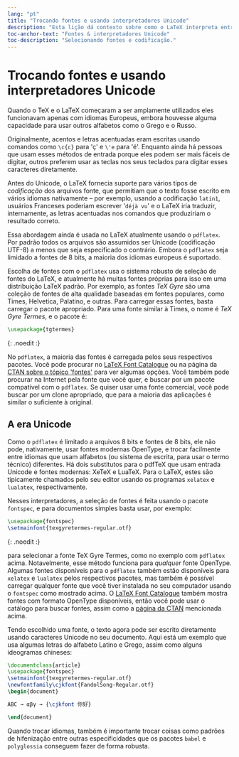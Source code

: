 ```yaml
---
lang: "pt"
title: "Trocando fontes e usando interpretadores Unicode"
description: "Esta lição dá contexto sobre como o LaTeX interpreta entrada de texto com Unicode e como isso afeta o que você digita e as fontes que você usa, e como isso muda em interpretadores modernos com suporte a Unicode e fontes OpenType."
toc-anchor-text: "Fontes & interpretadores Unicode"
toc-description: "Selecionando fontes e codificação."
---
```


# Trocando fontes e usando interpretadores Unicode

Quando o TeX e o LaTeX começaram a ser amplamente utilizados eles funcionavam
apenas com idiomas Europeus, embora houvesse alguma capacidade para usar outros
alfabetos como o Grego e o Russo.

Originalmente, acentos e letras acentuadas eram escritas usando comandos como
`\c{c}` para 'ç' e `\'e` para 'é'.  Enquanto ainda há pessoas que usam esses
métodos de entrada porque eles podem ser mais fáceis de digitar, outros preferem
usar as teclas nos seus teclados para digitar esses caracteres diretamente.

Antes do Unicode, o LaTeX fornecia suporte para vários tipos de _codificação_
dos arquivos fonte, que permitiam que o texto fosse escrito em vários idiomas
nativamente &ndash; por exemplo, usando a codificação `latin1`, usuários
Franceses poderiam escrever '`déjà vu`' e o LaTeX iria traduzir, internamente,
as letras acentuadas nos comandos que produziriam o resultado correto.

Essa abordagem ainda é usada no LaTeX atualmente usando o `pdflatex`.  Por
padrão todos os arquivos são assumidos ser Unicode (codificação UTF-8) a menos
que seja especificado o contrário.  Embora o `pdflatex` seja limidado a fontes
de 8 bits, a maioria dos idiomas europeus é suportado.

Escolha de fontes com o `pdflatex` usa o sistema robusto de seleção de fontes do
LaTeX, e atualmente há muitas fontes próprias para isso em uma distribuição
LaTeX padrão.  Por exemplo, as fontes _TeX Gyre_ são uma coleção de fontes de
alta qualidade baseadas em fontes populares, como Times, Helvetica, Palatino, e
outras.  Para carregar essas fontes, basta carregar o pacote apropriado.  Para
uma fonte similar à Times, o nome é _TeX Gyre Termes_, e o pacote é:

```latex
\usepackage{tgtermes}
```
{: .noedit :}

No `pdflatex`, a maioria das fontes é carregada pelos seus respectivos pacotes.
Você pode procurar no [LaTeX Font Catalogue](https://www.tug.org/FontCatalogue/)
ou na página da [CTAN sobre o tópico 'fontes'](https://www.ctan.org/topic/font)
para ver algumas opções.  Você também pode procurar na Internet pela fonte que
você quer, e buscar por um pacote compatível com o `pdflatex`.  Se quiser usar
uma fonte comercial, você pode buscar por um clone apropriado, que para a
maioria das aplicações é similar o suficiente à original.

## A era Unicode

Como o `pdflatex` é limitado a arquivos 8 bits e fontes de 8 bits, ele não pode,
nativamente, usar fontes modernas OpenType, e trocar facilmente entre idiomas
que usam alfabetos (ou sistema de escrita, para usar o termo técnico)
diferentes.  Há dois substitutos para o pdfTeX que usam entrada Unicode e fontes
modernas: XeTeX e LuaTeX.  Para o LaTeX, estes são tipicamente chamados pelo
seu editor usando os programas `xelatex` e `lualatex`, respectivamente.

Nesses interpretadores, a seleção de fontes é feita usando o pacote `fontspec`,
e para documentos simples basta usar, por exemplo:

```latex
\usepackage{fontspec}
\setmainfont{texgyretermes-regular.otf}
```
{: .noedit :}

para selecionar a fonte TeX Gyre Termes, como no exemplo com `pdflatex` acima.
Notavelmente, esse método funciona para _qualquer_ fonte OpenType.  Algumas
fontes disponíveis para o `pdflatex` também estão disponíveis para `xelatex` e
`lualatex` pelos respectivos pacotes, mas também é possível carregar qualquer
fonte que você tiver instalada no seu computador usando o `fontspec` como
mostrado acima. O [LaTeX Font Catalogue](https://www.tug.org/FontCatalogue/)
também mostra fontes com formato OpenType disponíveis, então você pode usar o
catálogo para buscar fontes, assim como a
[página da CTAN](https://www.ctan.org/topic/font) mencionada acima.

Tendo escolhido uma fonte, o texto agora pode ser escrito diretamente usando
caracteres Unicode no seu documento.  Aqui está um exemplo que usa algumas
letras do alfabeto Latino e Grego, assim como alguns ideogramas chineses:

```latex
\documentclass{article}
\usepackage{fontspec}
\setmainfont{texgyretermes-regular.otf}
\newfontfamily\cjkfont{FandolSong-Regular.otf}
\begin{document}

ABC → αβγ → {\cjkfont 你好}

\end{document}
```

Quando trocar idiomas, também é importante trocar coisas como padrões de
hifenização entre outras especificidades que os pacotes `babel` e `polyglossia`
conseguem fazer de forma robusta.
